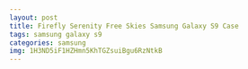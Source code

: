 ```yaml
---
layout: post
title: Firefly Serenity Free Skies Samsung Galaxy S9 Case
tags: samsung galaxy s9
categories: samsung
img: 1H3ND5iF1HZHmn5KhTGZsuiBgu6RzNtkB
---
```


